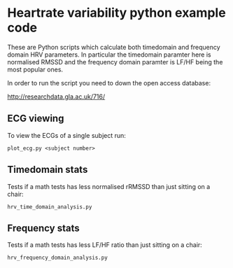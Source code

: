 # Heartrate variability python example code

These are Python scripts which calculate both
timedomain and frequency domain HRV parameters.
In particular the timedomain paramter here is
normalised RMSSD and the frequency domain paramter
is LF/HF being the most popular ones.

In order to run the script you need to down the open
access database:

http://researchdata.gla.ac.uk/716/

## ECG viewing

To view the ECGs of a single subject run:

```
plot_ecg.py <subject number>
```

## Timedomain stats

Tests if a math tests has less normalised rRMSSD than just sitting
on a chair:

```
hrv_time_domain_analysis.py
```

## Frequency stats

Tests if a math tests has less LF/HF ratio than just sitting
on a chair:

```
hrv_frequency_domain_analysis.py
```
